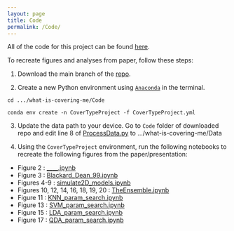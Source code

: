 ```yaml
---
layout: page
title: Code
permalink: /Code/
---
```


All of the code for this project can be found [here](https://github.com/tulimid1/what-is-covering-me/tree/main). 

To recreate figures and analyses from paper, follow these steps:

1. Download the main branch of the [repo](https://github.com/tulimid1/what-is-covering-me/tree/main).

2. Create a new Python environment using [`Anaconda`](https://www.anaconda.com/) in the terminal.

```
cd .../what-is-covering-me/Code

conda env create -n CoverTypeProject -f CoverTypeProject.yml
```

3. Update the data path to your device. Go to `Code` folder of downloaded repo and edit line 8 of [ProcessData.py]() to .../what-is-covering-me/Data

4. Using the `CoverTypeProject` environment, run the following notebooks to recreate the following figures from the paper/presentation:

* Figure 2 : [____.ipynb]()
* Figure 3 : [Blackard_Dean_99.ipynb]()
* Figures 4-9 : [simulate2D_models.ipynb]()
* Figures 10, 12, 14, 16, 18, 19, 20 : [TheEnsemble.ipynb]()
* Figure 11 : [KNN_param_search.ipynb]()
* Figure 13 : [SVM_param_search.ipynb]()
* Figure 15 : [LDA_param_search.ipynb]()
* Figure 17 : [QDA_param_search.ipynb]()
